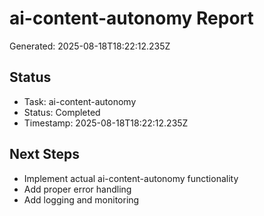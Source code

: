 # ai-content-autonomy Report

Generated: 2025-08-18T18:22:12.235Z

## Status
- Task: ai-content-autonomy
- Status: Completed
- Timestamp: 2025-08-18T18:22:12.235Z

## Next Steps
- Implement actual ai-content-autonomy functionality
- Add proper error handling
- Add logging and monitoring
